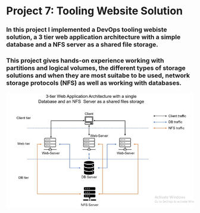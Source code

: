 # Project 7: Tooling Website Solution
### In this project I implemented a DevOps tooling webiste solution, a 3 tier web application architecture with a simple database and a NFS server as a shared file storage.
### This project gives hands-on experience working with partitions and logical volumes, the different types of storage solutions and when they are most suitabe to be used, network storage protocols (NFS) as well as working with databases.

![project7](./images/project7overview.jpg)
